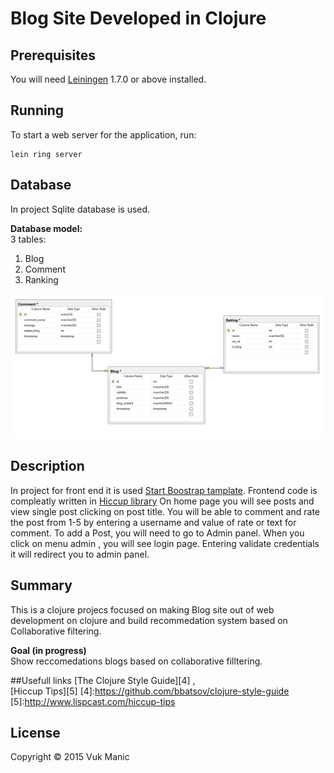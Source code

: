 # Blog Site Developed in Clojure

## Prerequisites

You will need [Leiningen][1] 1.7.0 or above installed.

[1]: https://github.com/technomancy/leiningen

## Running

To start a web server for the application, run:

    lein ring server

## Database
In project Sqlite database is used.

**Database model:** <br />
3 tables: <br />
    <ol>
      <li>Blog</li>
      <li>Comment</li>
      <li>Ranking</li>
    </ol>

![alt tag](https://raw.githubusercontent.com/VukTheBeast/Blog/master/BlogModel.PNG)
## Description

In project for front end it is used  [Start Boostrap tamplate][2]. Frontend code is compleatly written in [Hiccup library][3] On home page you will see posts and view single post clicking on post title. You will be able to comment and rate the post from 1-5 by entering a username and value of rate or text for comment. To add a Post, you will need to go to Admin panel. When you click on menu admin , you will see login page. Entering validate credentials it will redirect you to admin panel.
    
[2]:http://startbootstrap.com/template-overviews/clean-blog    
[3]:http://weavejester.github.com/hiccup
## Summary

This is a  clojure projecs focused on making Blog site out of web development on clojure and build recommedation system based on Collaborative filtering. <br />

**Goal (in progress)** <br/>
 Show reccomedations blogs  based on collaborative filltering.


##Usefull links
[The Clojure Style Guide][4] , <br>
[Hiccup Tips][5]
[4]:https://github.com/bbatsov/clojure-style-guide
[5]:http://www.lispcast.com/hiccup-tips

## License
Copyright © 2015 Vuk Manic
